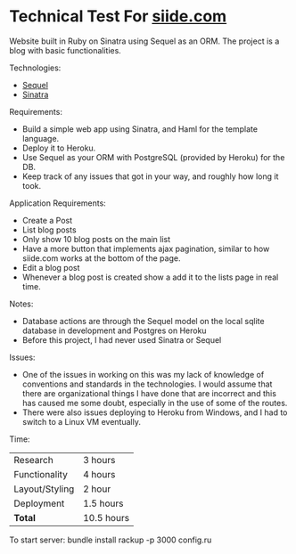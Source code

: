Technical Test For [siide.com](http://www.siide.com/)
==========================================================
Website built in Ruby on Sinatra using Sequel as an ORM.  The project is a blog with basic functionalities.

Technologies:

 * [Sequel](http://sequel.rubyforge.org/)
 * [Sinatra](http://www.sinatrarb.com/)
 
Requirements:

 * Build a simple web app using Sinatra, and Haml for the template language.
 * Deploy it to Heroku. 
 * Use Sequel as your ORM with PostgreSQL (provided by Heroku) for the DB.
 * Keep track of any issues that got in your way, and roughly how long it took.
 
Application Requirements:

 * Create a Post
 * List blog posts
 * Only show 10 blog posts on the main list
 * Have a more button that implements ajax pagination, similar to how siide.com works at the bottom of the page.
 * Edit a blog post
 * Whenever a blog post is created show a add it to the lists page in real time. 

Notes:

 * Database actions are through the Sequel model on the local sqlite database in development and Postgres on Heroku
 * Before this project, I had never used Sinatra or Sequel
	
Issues:

 * One of the issues in working on this was my lack of knowledge of conventions and standards in the technologies.  I would assume that there are organizational things I have done that are incorrect and this has caused me some doubt, especially in the use of some of the routes.
 * There were also issues deploying to Heroku from Windows, and I had to switch to a Linux VM eventually.

Time:
<table>
	<tr><td>Research</td><td>3 hours</td></tr>
	<tr><td>Functionality</td><td>4 hours</td></tr>
	<tr><td>Layout/Styling</td><td>2 hour</td></tr>
	<tr><td>Deployment</td><td>1.5 hours</td></tr>
	<tr><td><b>Total</b></td><td>10.5 hours</td></tr>
</table>


To start server:
bundle install
rackup -p 3000 config.ru 